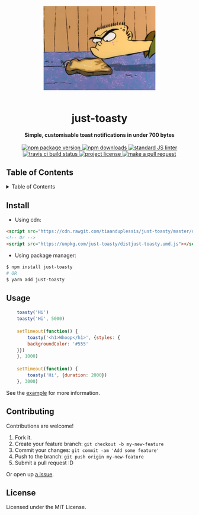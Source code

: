 <div align="center">
  <img src="header.png" width="60%">
</div>
<br>
<h1 align="center">just-toasty</h1>
<div align="center">
  <strong>Simple, customisable toast notifications in under 700 bytes</strong>
</div>
<br>
<div align="center">
  <a href="https://npmjs.org/package/just-toasty">
    <img src="https://img.shields.io/npm/v/just-toasty.svg?style=flat-square" alt="npm package version" />
  </a>
  <a href="https://npmjs.org/package/just-toasty">
  <img src="https://img.shields.io/npm/dm/just-toasty.svg?style=flat-square" alt="npm downloads" />
  </a>
  <a href="https://github.com/feross/standard">
    <img src="https://img.shields.io/badge/code%20style-standard-brightgreen.svg?style=flat-square" alt="standard JS linter" />
  </a>
  <a href="https://travis-ci.org/tiaanduplessis/just-toasty">
    <img src="https://img.shields.io/travis/tiaanduplessis/just-toasty.svg?style=flat-square" alt="travis ci build status" />
  </a>
  <a href="https://github.com/tiaanduplessis/just-toasty/blob/master/LICENSE">
    <img src="https://img.shields.io/npm/l/just-toasty.svg?style=flat-square" alt="project license" />
  </a>
  <a href="http://makeapullrequest.com">
    <img src="https://img.shields.io/badge/PRs-welcome-brightgreen.svg?style=flat-square" alt="make a pull request" />
  </a>
</div>

<h2>Table of Contents</h2>
<details>
  <summary>Table of Contents</summary>
  <li><a href="#install">Install</a></li>
  <li><a href="#usage">Usage</a></li>
  <li><a href="#contribute">Contribute</a></li>
  <li><a href="#license">License</a></li>
</details>

## Install

- Using cdn: 

```html
<script src="https://cdn.rawgit.com/tiaanduplessis/just-toasty/master/dist/just-toasty.umd.js"></script>
<!-- Or -->
<script src="https://unpkg.com/just-toasty/distjust-toasty.umd.js"></script>
```

- Using package manager:

```sh
$ npm install just-toasty
# OR
$ yarn add just-toasty
```

## Usage

```js
    toasty('Hi')
    toasty('Hi', 5000)

    setTimeout(function() {
        toasty('<h1>Whoop</h1>', {styles: {
        backgroundColor: '#555'
    }})
    }, 1000)

    setTimeout(function() {
        toasty('Hi', {duration: 2000})
    }, 3000)
```

See the [example](example) for more information.

## Contributing

Contributions are welcome!

1. Fork it.
2. Create your feature branch: `git checkout -b my-new-feature`
3. Commit your changes: `git commit -am 'Add some feature'`
4. Push to the branch: `git push origin my-new-feature`
5. Submit a pull request :D

Or open up [a issue](https://github.com/tiaanduplessis/just-toasty/issues).

## License

Licensed under the MIT License.
